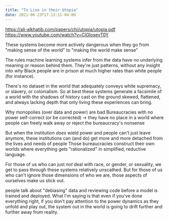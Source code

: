 ```yaml
---
title: "To Live in their Utopia"
date: 2021-06-23T17:13:11-04:00
---
```


https://ali-alkhatib.com/papers/chi/utopia/utopia.pdf
https://www.youtube.com/watch?v=ClGIosevT0Y

These systems become more actively dangerous when they go from "making sense of the world" to "making the world make sense"

The rules machine learning systems infer from the data have no underlying meaning or reason behind them.
They're just patterns, without any insight into *why* Black people are in prison at much higher rates than white people (for instance).

There's no dataset in the world that adequately conveys white supremacy, or slavery, or colonialism.
So at best these systems generate a facsimile of a world with the shadows of history cast on the ground
skewed, flattened, and always lacking depth that only living these experiences can bring.

Why monopolies (over data and power) are bad
Bureaucracies with no power self-correct (or be corrected) -> they have no place in a world where people can freely walk away or reject the bureaucracy's nonsense

But when the institution *does* wield power and people can't just leave anymore, these institutions can (and do) get more and more detached from the lives and needs of people
Those bureaucracies construct their own worlds where everything gets "rationalized" in simplified, reductive language.

For those of us who can just *not* deal with race, or gender, or sexuality, we get to pass through these systems relatively unscathed. But for those of us who can't ignore those dimensions of who we are, those aspects of ourselves make us stick out.

people talk about "debiasing" data and reviewing code before a model is trained and deployed.
What I'm saying is that even if you've done everything right, if you don't pay attention to the power dynamics as they unfold and play out, the system out in the world is going to drift further and further away from reality.
